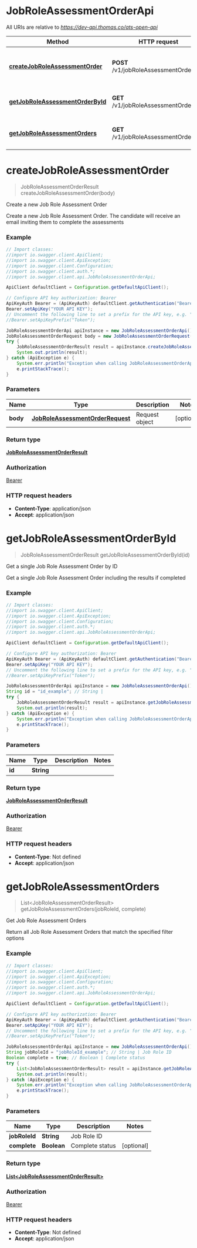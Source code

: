 # JobRoleAssessmentOrderApi

All URIs are relative to *https://dev-api.thomas.co/ats-open-api*

Method | HTTP request | Description
------------- | ------------- | -------------
[**createJobRoleAssessmentOrder**](JobRoleAssessmentOrderApi.md#createJobRoleAssessmentOrder) | **POST** /v1/jobRoleAssessmentOrder | Create a new Job Role Assessment Order
[**getJobRoleAssessmentOrderById**](JobRoleAssessmentOrderApi.md#getJobRoleAssessmentOrderById) | **GET** /v1/jobRoleAssessmentOrder/{id} | Get a single Job Role Assessment Order by ID
[**getJobRoleAssessmentOrders**](JobRoleAssessmentOrderApi.md#getJobRoleAssessmentOrders) | **GET** /v1/jobRoleAssessmentOrder | Get Job Role Assessment Orders

<a name="createJobRoleAssessmentOrder"></a>
# **createJobRoleAssessmentOrder**
> JobRoleAssessmentOrderResult createJobRoleAssessmentOrder(body)

Create a new Job Role Assessment Order

Create a new Job Role Assessment Order. The candidate will receive an email inviting them to complete the assessments

### Example
```java
// Import classes:
//import io.swagger.client.ApiClient;
//import io.swagger.client.ApiException;
//import io.swagger.client.Configuration;
//import io.swagger.client.auth.*;
//import io.swagger.client.api.JobRoleAssessmentOrderApi;

ApiClient defaultClient = Configuration.getDefaultApiClient();

// Configure API key authorization: Bearer
ApiKeyAuth Bearer = (ApiKeyAuth) defaultClient.getAuthentication("Bearer");
Bearer.setApiKey("YOUR API KEY");
// Uncomment the following line to set a prefix for the API key, e.g. "Token" (defaults to null)
//Bearer.setApiKeyPrefix("Token");

JobRoleAssessmentOrderApi apiInstance = new JobRoleAssessmentOrderApi();
JobRoleAssessmentOrderRequest body = new JobRoleAssessmentOrderRequest(); // JobRoleAssessmentOrderRequest | Request object
try {
    JobRoleAssessmentOrderResult result = apiInstance.createJobRoleAssessmentOrder(body);
    System.out.println(result);
} catch (ApiException e) {
    System.err.println("Exception when calling JobRoleAssessmentOrderApi#createJobRoleAssessmentOrder");
    e.printStackTrace();
}
```

### Parameters

Name | Type | Description  | Notes
------------- | ------------- | ------------- | -------------
 **body** | [**JobRoleAssessmentOrderRequest**](JobRoleAssessmentOrderRequest.md)| Request object | [optional]

### Return type

[**JobRoleAssessmentOrderResult**](JobRoleAssessmentOrderResult.md)

### Authorization

[Bearer](../README.md#Bearer)

### HTTP request headers

 - **Content-Type**: application/json
 - **Accept**: application/json

<a name="getJobRoleAssessmentOrderById"></a>
# **getJobRoleAssessmentOrderById**
> JobRoleAssessmentOrderResult getJobRoleAssessmentOrderById(id)

Get a single Job Role Assessment Order by ID

Get a single Job Role Assessment Order including the results if completed

### Example
```java
// Import classes:
//import io.swagger.client.ApiClient;
//import io.swagger.client.ApiException;
//import io.swagger.client.Configuration;
//import io.swagger.client.auth.*;
//import io.swagger.client.api.JobRoleAssessmentOrderApi;

ApiClient defaultClient = Configuration.getDefaultApiClient();

// Configure API key authorization: Bearer
ApiKeyAuth Bearer = (ApiKeyAuth) defaultClient.getAuthentication("Bearer");
Bearer.setApiKey("YOUR API KEY");
// Uncomment the following line to set a prefix for the API key, e.g. "Token" (defaults to null)
//Bearer.setApiKeyPrefix("Token");

JobRoleAssessmentOrderApi apiInstance = new JobRoleAssessmentOrderApi();
String id = "id_example"; // String | 
try {
    JobRoleAssessmentOrderResult result = apiInstance.getJobRoleAssessmentOrderById(id);
    System.out.println(result);
} catch (ApiException e) {
    System.err.println("Exception when calling JobRoleAssessmentOrderApi#getJobRoleAssessmentOrderById");
    e.printStackTrace();
}
```

### Parameters

Name | Type | Description  | Notes
------------- | ------------- | ------------- | -------------
 **id** | **String**|  |

### Return type

[**JobRoleAssessmentOrderResult**](JobRoleAssessmentOrderResult.md)

### Authorization

[Bearer](../README.md#Bearer)

### HTTP request headers

 - **Content-Type**: Not defined
 - **Accept**: application/json

<a name="getJobRoleAssessmentOrders"></a>
# **getJobRoleAssessmentOrders**
> List&lt;JobRoleAssessmentOrderResult&gt; getJobRoleAssessmentOrders(jobRoleId, complete)

Get Job Role Assessment Orders

Return all Job Role Assessment Orders that match the specified filter options

### Example
```java
// Import classes:
//import io.swagger.client.ApiClient;
//import io.swagger.client.ApiException;
//import io.swagger.client.Configuration;
//import io.swagger.client.auth.*;
//import io.swagger.client.api.JobRoleAssessmentOrderApi;

ApiClient defaultClient = Configuration.getDefaultApiClient();

// Configure API key authorization: Bearer
ApiKeyAuth Bearer = (ApiKeyAuth) defaultClient.getAuthentication("Bearer");
Bearer.setApiKey("YOUR API KEY");
// Uncomment the following line to set a prefix for the API key, e.g. "Token" (defaults to null)
//Bearer.setApiKeyPrefix("Token");

JobRoleAssessmentOrderApi apiInstance = new JobRoleAssessmentOrderApi();
String jobRoleId = "jobRoleId_example"; // String | Job Role ID
Boolean complete = true; // Boolean | Complete status
try {
    List<JobRoleAssessmentOrderResult> result = apiInstance.getJobRoleAssessmentOrders(jobRoleId, complete);
    System.out.println(result);
} catch (ApiException e) {
    System.err.println("Exception when calling JobRoleAssessmentOrderApi#getJobRoleAssessmentOrders");
    e.printStackTrace();
}
```

### Parameters

Name | Type | Description  | Notes
------------- | ------------- | ------------- | -------------
 **jobRoleId** | **String**| Job Role ID |
 **complete** | **Boolean**| Complete status | [optional]

### Return type

[**List&lt;JobRoleAssessmentOrderResult&gt;**](JobRoleAssessmentOrderResult.md)

### Authorization

[Bearer](../README.md#Bearer)

### HTTP request headers

 - **Content-Type**: Not defined
 - **Accept**: application/json

